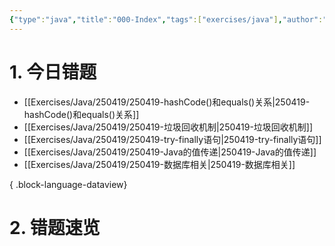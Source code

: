 ```yaml
---
{"type":"java","title":"000-Index","tags":["exercises/java"],"author":"codertoro","establish":"2025-05-06","update":"2025-05-06","dg-publish":true,"java":true,"permalink":"/Exercises/Java/250419/000-Index/","dgPassFrontmatter":true,"created":"2025-05-06T19:03:42.495+08:00","updated":"2025-05-07T14:26:36.881+08:00"}
---
```


# 1. 今日错题
- [[Exercises/Java/250419/250419-hashCode()和equals()关系\|250419-hashCode()和equals()关系]]
- [[Exercises/Java/250419/250419-垃圾回收机制\|250419-垃圾回收机制]]
- [[Exercises/Java/250419/250419-try-finally语句\|250419-try-finally语句]]
- [[Exercises/Java/250419/250419-Java的值传递\|250419-Java的值传递]]
- [[Exercises/Java/250419/250419-数据库相关\|250419-数据库相关]]

{ .block-language-dataview}

# 2. 错题速览





